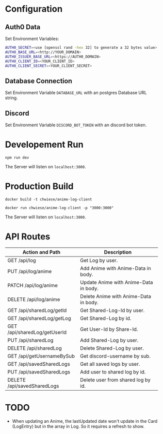 # Configuration

## Auth0 Data

Set Environment Variables:

```bash
AUTH0_SECRET=<use [openssl rand -hex 32] to generate a 32 bytes value>
AUTH0_BASE_URL=<http://YOUR_DOMAIN>
AUTH0_ISSUER_BASE_URL=<https://AUTH0_DOMAIN>
AUTH0_CLIENT_ID=<YOUR_CLIENT_ID>
AUTH0_CLIENT_SECRET=<YOUR_CLIENT_SECRET>
```

## Database Connection

Set Environment Variable `DATABASE_URL` with an postgres Database URL string.

## Discord

Set Environment Variable `DISCORD_BOT_TOKEN` with an discord bot token.

# Developement Run

```
npm run dev
```

The Server will listen on `localhost:3000`.

# Production Build

```
docker build -t chwiese/anime-log-client
```

```
docker run chwiese/anime-log-client -p "3000:3000"
```

The Server will listen on `localhost:3000`.

# API Routes

| Action and Path              | Description                           |
| ---------------------------- | ------------------------------------- |
| GET /api/log                 | Get Log by user.                      |
| PUT /api/log/anime           | Add Anime with Anime-Data in body.    |
| PATCH /api/log/anime         | Update Anime with Anime-Data in body. |
| DELETE /api/log/anime        | Delete Anime with Anime-Data in body. |
| GET /api/sharedLog/getId     | Get Shared-Log-Id by user.            |
| GET /api/sharedLog/getLog    | Get Shared-Log by id.                 |
| GET /api/sharedLog/getUserId | Get User-Id by Share-Id.              |
| PUT /api/sharedLog           | Add Shared-Log by user.               |
| DELETE /api/sharedLog        | Delete Shared-Log by user.            |
| GET /api/getUsernameBySub    | Get discord-username by sub.          |
| GET /api/savedSharedLogs     | Get all saved logs by user.           |
| PUT /api/savedSharedLogs     | Add user to shared log by id.         |
| DELETE /api/savedSharedLogs  | Delete user from shared log by id.    |

# TODO

-   When updating an Anime, the lastUpdated date won't update in the Card (LogEntry) but in the array in Log. So it requires a refresh to show.
